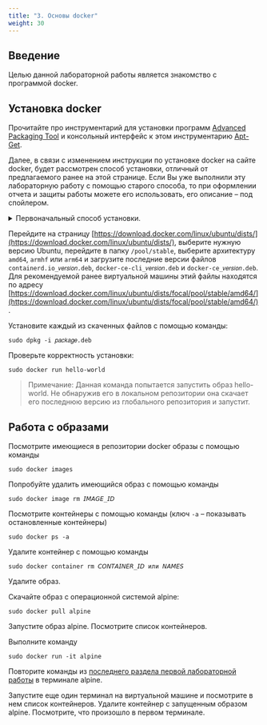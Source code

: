 ```yaml
---
title: "3. Основы docker"
weight: 30
---
```


## Введение

Целью данной лабораторной работы является знакомство с программой docker.

## Установка docker

Прочитайте про инструментарий для установки программ [Advanced Packaging Tool](https://ru.wikipedia.org/wiki/Advanced_Packaging_Tool) и консольный интерфейс к этом инструментарию [Apt-Get](https://help.ubuntu.ru/wiki/руководство_по_ubuntu_server/управление_пакетами/apt-get).

Далее, в связи с изменением инструкции по установке docker на сайте docker, будет рассмотрен способ установки, отличный от предлагаемого ранее на этой странице. Если Вы уже выполнили эту лабораторную работу с помощью старого способа, то при оформлении отчета и защиты работы можете его использовать, его описание – под спойлером. 

<details>
<summary>Первоначальный способ установки.</summary>
В терминале виртуальной машины выполните команду, которая обновит информацию о доступных для установки программах: 

```
sudo apt-get update
```

> Примечание: большинство действий apt-get требуют прав администратора (root), команда sudo позволяет выполнять другие команды с такими правами.

Установите дополнительные пакеты, которые потребуются для установки docker:

```
sudo apt-get install \
    apt-transport-https \
    ca-certificates \
    curl \
    gnupg-agent \
    software-properties-common
```

> Примечание: символ обратного слеша (```\```) используется для разделения в терминале текста, который должны быть набран в одну строку, на несколько строк на экране (для лучшей читаемости).

> Примечание: в процессе выполнения команд в терминале могут появиться вопросы, действительно ли пользователь желает выполнить определенные действия. Предлагается ввести (при русифицированном интерфейсе) буквы «д» или «н», соответствующие ответам «да» и «нет», ответ по-умолчанию начинается с большой буквой. Для ответа также можно использовать английские «y» (yes – да) и «n» (no – нет).

Установите цифровой ключ для проверки подписи устанавливаемого программного обеспечения (docker):

```
curl -fsSL https://download.docker.com/linux/ubuntu/gpg | sudo apt-key add -
```

> Примечание: символ вертикальной линии (```|```) запускает конвейерное выполнение команд, т.е. результат выполнения первой команды передается на вход второй. Утилита curl скачивает цифровой ключ и передает его утилите apt-key для установки.

Установите репозиторий docker:

```
sudo add-apt-repository \
   "deb [arch=amd64] https://download.docker.com/linux/ubuntu \
   $(lsb_release -cs) \
   stable"
```

> Примечание: docker состоит из нескольких программ, в частности репозиторий (Docker repository) нужен для загрузки и других операций с образами контейнеров, а движок (Docker Engine) позволяет их запускать.

Установите движок docker:

```
sudo apt-get update
sudo apt-get install docker-ce docker-ce-cli containerd.io
```

</details>

Перейдите на страницу [https://download.docker.com/linux/ubuntu/dists/](https://download.docker.com/linux/ubuntu/dists/), выберите нужную версию Ubuntu, перейдите в папку ```/pool/stable```, выберите архитектуру ```amd64```, ```armhf``` или ```arm64``` и загрузите последние версии файлов ```containerd.io_𝑣𝑒𝑟𝑠𝑖𝑜𝑛.deb```, ```docker-ce-cli_𝑣𝑒𝑟𝑠𝑖𝑜𝑛.deb``` и ```docker-ce_𝑣𝑒𝑟𝑠𝑖𝑜𝑛.deb```. Для рекомендуемой ранее виртуальной машины этий файлы находятся по адресу [https://download.docker.com/linux/ubuntu/dists/focal/pool/stable/amd64/](https://download.docker.com/linux/ubuntu/dists/focal/pool/stable/amd64/).

Установите каждый из скаченных файлов с помощью команды:

```
sudo dpkg -i 𝑝𝑎𝑐𝑘𝑎𝑔𝑒.deb
```

Проверьте корректность установки:

```
sudo docker run hello-world
```

> Примечание: Данная команда попытается запустить образ hello-world. Не обнаружив его в локальном репозитории она скачает его последнюю версию из глобального репозитория и запустит.

## Работа с образами

Посмотрите имеющиеся в репозитории docker образы с помощью команды

```
sudo docker images
```

Попробуйте удалить имеющийся образ с помощью команды

```
sudo docker image rm 𝘐𝘔𝘈𝘎𝘌_𝘐𝘋
```

Посмотрите контейнеры с помощью команды (ключ ```-a``` – показывать остановленные контейнеры)

```
sudo docker ps -a
```

Удалите контейнер с помощью команды 

```
sudo docker container rm 𝘊𝘖𝘕𝘛𝘈𝘐𝘕𝘌𝘙_𝘐𝘋 или 𝘕𝘈𝘔𝘌𝘚
```

Удалите образ.

Скачайте образ c операционной системой alpine:

```
sudo docker pull alpine
```

Запустите образ alpine. Посмотрите список контейнеров.

Выполните команду

```
sudo docker run -it alpine
```

Повторите команды из [последнего раздела первой лабораторной работы](../vm/#знакомство-с-интерфейсом) в терминале alpine.

Запустите еще один терминал на виртуальной машине и посмотрите в нем список контейнеров. Удалите контейнер с запущенным образом alpine. Посмотрите, что произошло в первом терминале.

